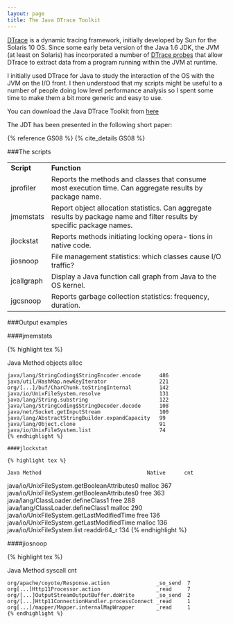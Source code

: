 ```yaml
---
layout: page
title: The Java DTrace Toolkit 
---
```


[DTrace](http://en.wikipedia.org/wiki/DTrace) is a dynamic tracing framework, initially developed by Sun for the Solaris 10 OS. Since some early beta version of the Java 1.6 JDK, the JVM (at least on Solaris) has incorporated a number of [DTrace probes](http://docs.oracle.com/javase/6/docs/technotes/guides/vm/dtrace.html) that allow DTrace to extract data from a program running within the JVM at runtime.

I initially used DTrace for Java to study the interaction of the OS with the JVM on the I/O front. I then understood that my scripts might be useful to a number of people doing low level performance analysis so I spent some time to make them a bit more generic and easy to use.

You can download the Java DTrace Toolkit from [here](http://istlab.dmst.aueb.gr/~george/files/jdt.tar.gz)

The JDT has been presented in the following short paper:

{% reference GS08 %} {% cite_details GS08 %}

###The scripts

<table>
<tr>
<td><b>Script</b></td>
<td><b>Function</b></td>
</tr>
<tr>
<td>jprofiler</td>
<td>Reports the methods and classes that consume most execution time. Can aggregate results by package name.</td>
</tr>
<tr>
<td>jmemstats</td>
<td>Report object allocation statistics. Can aggregate results by package name and filter results by specific package names.</td>
</tr>
<tr>
<td>jlockstat</td>
<td>Reports methods initiating locking opera- tions in native code.</td>
</tr>
<tr>
<td>jiosnoop</td>
<td>File management statistics: which classes cause I/O traffic?</td>
</tr>
<tr>
<td>jcallgraph</td>
<td>Display a Java function call graph from Java to the OS kernel.</td>
</tr>
<tr>
<td>jgcsnoop</td>
<td>Reports garbage collection statistics: frequency, duration.</td>
</tr>
</table>

###Output examples

####jmemstats

{% highlight tex %}

Java Method                            objects alloc
~~~~~~~~~~~~~~~~~~~~~~~~~~~~~~~~~~~~~~~~~~~~~~~~~~~~
java/lang/StringCoding$StringEncoder.encode      486
java/util/HashMap.newKeyIterator                 221
org/[...]/buf/CharChunk.toStringInternal         142 
java/io/UnixFileSystem.resolve                   131 
java/lang/String.substring                       122 
java/lang/StringCoding$StringDecoder.decode      108 
java/net/Socket.getInputStream                   100 
java/lang/AbstractStringBuilder.expandCapacity   99
java/lang/Object.clone                           91
java/io/UnixFileSystem.list                      74
{% endhighlight %}

####jlockstat

{% highlight tex %}

Java Method                                  Native      cnt
~~~~~~~~~~~~~~~~~~~~~~~~~~~~~~~~~~~~~~~~~~~~~~~~~~~~~~~~~~~~
java/io/UnixFileSystem.getBooleanAttributes0 malloc      367
java/io/UnixFileSystem.getBooleanAttributes0 free        363   
java/lang/ClassLoader.defineClass1           free        288 
java/lang/ClassLoader.defineClass1           malloc      290
java/io/UnixFileSystem.getLastModifiedTime   free        136 
java/io/UnixFileSystem.getLastModifiedTime   malloc      136 
java/io/UnixFileSystem.list                  readdir64_r 134
{% endhighlight %}

####jiosnoop

{% highlight tex %}

Java Method                                     syscall  cnt  
~~~~~~~~~~~~~~~~~~~~~~~~~~~~~~~~~~~~~~~~~~~~~~~~~~~~~~~~~~~~
org/apache/coyote/Response.action               _so_send  7
org[...]Http11Processor.action                  _read     7
org/[...]OutputStreamOutputBuffer.doWrite       _so_send  2
org/[...]Http11ConnectionHandler.processConnect _read     1
org[...]/mapper/Mapper.internalMapWrapper       _read     1
{% endhighlight %}
